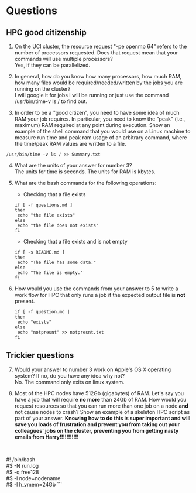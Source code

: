 # Questions

## HPC good citizenship

1. On the UCI cluster, the resource request "-pe openmp 64" refers to the number of processors requested.  Does that
   request mean that your commands will use multiple processors?
<br /> Yes, if they can be parallelized.

2. In general, how do you know how many processors, how much RAM, how many files would be required/needed/written by the
   jobs you are running on the cluster?
<br /> I will google it for jobs I will be running or just use the command /usr/bin/time-v ls / to find out.


3. In order to be a "good citizen", you need to have some idea of much RAM your job requires.  In particular, you need
   to know the "peak" (i.e., maximum) RAM required at any point during execution.  Show an example of the shell command
   that you would use on a Linux machine to measure run time and peak ram usage of an arbitrary command, where the time/peak RAM values are written to a file.
```
/usr/bin/time -v ls / >> Summary.txt
```

4. What are the units of your answer for number 3?
<br /> The units for time is seconds. The units for RAM is kbytes.

5. What are the bash commands for the following operations:

    * Checking that a file exists
	```
	if [ -f questions.md ]
	then
	 echo "the file exists"
	else
	 echo "the file does not exists"
	fi
	```


    * Checking that a file exists and is not empty
	```
	if [ -s README.md ]
	then 
	 echo "The file has some data." 
	else
	 echo "The file is empty."
	fi
	```

6. How would you use the commands from your answer to 5 to write a work flow for HPC that only runs a job if the
   expected output file is **not** present.
	```
	if [ -f question.md ]
	then
	 echo "exists"
	else
	 echo "notpresnt" >> notpresnt.txt
	fi
	```

## Trickier questions

7. Would your answer to number 3 work on Apple's OS X operating system?  If no, do you have any idea why not? 
<br />  No. The command only exits on linux system.


8. Most of the HPC nodes have 512Gb (gigabytes) of RAM. Let's say you have a job that will require **no more** than 24Gb
   of RAM.  How would you request resources so that you can run more than one job on a node **and** not cause nodes to
   crash?  Show an example of a skeleton HPC script as part of your answer.  **Knowing how to do this is super important
   and will save you loads of frustration and prevent you from taking out your colleagues' jobs on the cluster,
   preventing you from getting nasty emails from Harry!!!!!!!!!!!**
	```
<br />#! /bin/bash
<br />#$ -N run.log
<br />#$ -q free128
<br />#$ -l node=nodename
<br />#$ -l h_vmem=24Gb
	```

